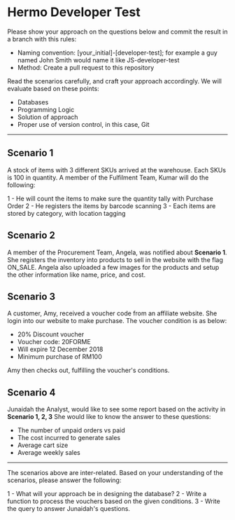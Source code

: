 # Hermo Developer Test

Please show your approach on the questions below and commit the result in a branch with this rules:
- Naming convention: [your_initial]-[developer-test]; for example a guy named John Smith would name it like JS-developer-test
- Method: Create a pull request to this repository

Read the scenarios carefully, and craft your approach accordingly. We will evaluate based on these points:

- Databases
- Programming Logic
- Solution of approach
- Proper use of version control, in this case, Git

---

## Scenario 1

A stock of items with 3 different SKUs arrived at the warehouse. Each SKUs is 100 in quantity.
A member of the Fulfilment Team, Kumar will do the following:

1 - He will count the items to make sure the quantity tally with Purchase Order
2 - He registers the items by barcode scanning
3 - Each items are stored by category, with location tagging


## Scenario 2

A member of the Procurement Team, Angela, was notified about **Scenario 1**.
She registers the inventory into products to sell in the website with the flag ON_SALE.
Angela also uploaded a few images for the products and setup the other information like name, price, and cost.

## Scenario 3

A customer, Amy, received a voucher code from an affiliate website. She login into our website to make purchase.
The voucher condition is as below:

- 20% Discount voucher
- Voucher code: 20FORME
- Will expire 12 December 2018
- Minimum purchase of RM100

Amy then checks out, fulfilling the voucher's conditions.

## Scenario 4

Junaidah the Analyst, would like to see some report based on the activity in **Scenario 1, 2, 3**
She would like to know the answer to these questions:

- The number of unpaid orders vs paid
- The cost incurred to generate sales
- Average cart size
- Average weekly sales

---

The scenarios above are inter-related. Based on your understanding of the scenarios, please answer the following:

1 - What will your approach be in designing the database?
2 - Write a function to process the vouchers based on the given conditions.
3 - Write the query to answer Junaidah's questions.